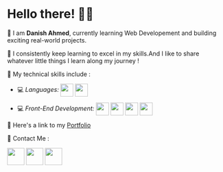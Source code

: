 # Hello there! 👋🏻


📌 I am **Danish Ahmed**, currently learning Web Developement and building exciting real-world projects.

📌 I consistently keep learning to excel in my skills.And I like to share whatever little things I learn along my journey !

📌 My technical skills include :


 - 💻 *Languages:*  <img align="center" height="30" src="https://img.icons8.com/color/144/000000/javascript.png"/> <img align="center" height="30" src="https://img.icons8.com/ultraviolet/480/000000/react.png"/>

 - 💻 *Front-End Development:* <img align="center" height="30" src="https://img.icons8.com/color/144/000000/html-5.png"/> <img align="center" height="30" src="https://img.icons8.com/color/144/000000/css3.png"/> <img align="center" height="30" src="https://img.icons8.com/color/144/000000/javascript.png"/> <img align="center" height="30" src="https://img.icons8.com/ultraviolet/480/000000/react.png"/> 



📌 Here's a link to my [Portfolio](https://danishahmed.netlify.app/)


📌 Contact Me :

[<img align="center" height="40" src="https://img.icons8.com/color/48/000000/hot-article.png"/>](https://hashnode.com/@DanishA27)
[<img align="center" height="40" src="https://img.icons8.com/color/144/000000/linkedin.png"/>](https://www.linkedin.com/in/danishahmed27)
[<img align="center" height="40" src="https://img.icons8.com/fluent/144/000000/twitter.png"/>](https://twitter.com/sum1writes)
